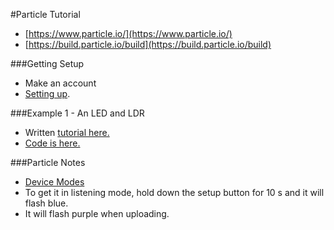 #Particle Tutorial

* [https://www.particle.io/](https://www.particle.io/)
* [https://build.particle.io/build](https://build.particle.io/build)


###Getting Setup

* Make an account
* [Setting up](https://docs.particle.io/guide/getting-started/start/photon/). 

###Example 1 - An LED and LDR
* Written [tutorial here.](https://docs.particle.io/guide/getting-started/examples/core/)
* [Code is here.](https://build.particle.io/examples/56214d636666d9ece3000001)
 
 
###Particle Notes
* [Device Modes](https://docs.particle.io/support/troubleshooting/troubleshooting-support/photon/)
* To get it in listening mode, hold down the setup button for 10 s and it will flash blue. 
* It will flash purple when uploading.
